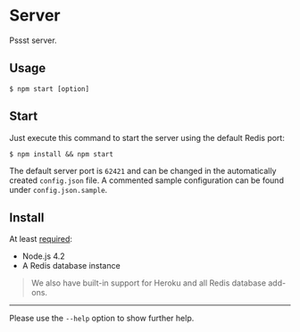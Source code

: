 Server
======
Pssst server.

Usage
-----
```
$ npm start [option]
```

Start
-----
Just execute this command to start the server using the default Redis port:

```
$ npm install && npm start
```

The default server port is `62421` and can be changed in the automatically 
created `config.json` file. A commented sample configuration can be found 
under `config.json.sample`.

Install
-------
At least [required](packages.json):

* Node.js 4.2
* A Redis database instance

> We also have built-in support for Heroku and all Redis database add-ons.

----
Please use the `--help` option to show further help.
